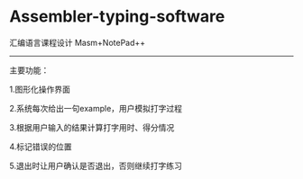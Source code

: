 # Assembler-typing-software


汇编语言课程设计
Masm+NotePad++

-----------------------------------------

主要功能：

1.图形化操作界面 

2.系统每次给出一句example，用户模拟打字过程

3.根据用户输入的结果计算打字用时、得分情况

4.标记错误的位置

5.退出时让用户确认是否退出，否则继续打字练习

